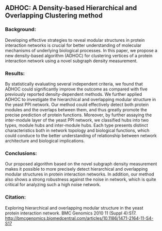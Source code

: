 ## ADHOC: A Density-based Hierarchical and Overlapping Clustering method

### Background: 
Developing effective strategies to reveal modular structures in protein interaction networks is crucial for better understanding of molecular mechanisms of underlying biological processes. In this paper, we propose a new density-based algorithm (ADHOC) 
for clustering vertices of a protein interaction network using a novel subgraph density measurement.

### Results: 
By statistically evaluating several independent criteria, we found that ADHOC could significantly improve the outcome as compared with five previously reported density-dependent methods. We further applied ADHOC to investigate the hierarchical and overlapping modular structure in the yeast PPI network. Our method could effectively detect both protein modules and the overlaps between them, and thus greatly promote the precise prediction of protein functions. Moreover, by further assaying the inter-module layer of the yeast PPI network, we classified hubs into two types, module hubs and inter-module hubs. Each type presents distinct characteristics both in network topology and biological functions, which could conduce to the better understanding of relationship between network architecture and biological implications.

### Conclusions: 
Our proposed algorithm based on the novel subgraph density measurement makes it possible to more precisely detect hierarchical and overlapping modular structures in protein interaction networks. In addition, our method also shows a strong robustness against the noise in network, which is quite critical for analyzing such a high noise network.

### Citation: 
Exploring hierarchical and overlapping modular structure in the yeast protein interaction network. BMC Genomics 2010 11 (Suppl 4):S17. http://bmcgenomics.biomedcentral.com/articles/10.1186/1471-2164-11-S4-S17
